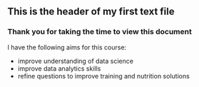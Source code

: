 ## This is the header of my first text file
### Thank you for taking the time to view this document

I have the following aims for this course:
* improve understanding of data science
* improve data analytics skills
* refine questions to improve training and nutrition solutions